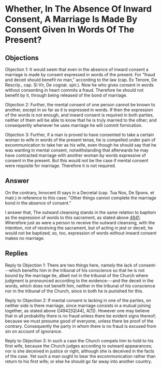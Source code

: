 # Whether, In The Absence Of Inward Consent, A Marriage Is Made By Consent Given In Words Of The Present?

## Objections

Objection 1: It would seem that even in the absence of inward consent a marriage is made by consent expressed in words of the present. For "fraud and deceit should benefit no man," according to the law (cap. Ex Tenore, De Rescrip., cap. Si Vir, De cognat. spir.). Now he who gives consent in words without consenting in heart commits a fraud. Therefore he should not benefit by it, through being released of the bond of marriage.

Objection 2: Further, the mental consent of one person cannot be known to another, except in so far as it is expressed in words. If then the expression of the words is not enough, and inward consent is required in both parties, neither of them will be able to know that he is truly married to the other; and consequently whenever he uses marriage he will commit fornication.

Objection 3: Further, if a man is proved to have consented to take a certain woman to wife in words of the present tense, he is compelled under pain of excommunication to take her as his wife, even though he should say that he was wanting in mental consent, notwithstanding that afterwards he may have contracted marriage with another woman by words expressive of consent in the present. But this would not be the case if mental consent were requisite for marriage. Therefore it is not required.

## Answer

On the contrary, Innocent III says in a Decretal (cap. Tua Nos, De Spons. et matr.) in reference to this case: "Other things cannot complete the marriage bond in the absence of consent."

I answer that, The outward cleansing stands in the same relation to baptism as the expression of words to this sacrament, as stated above [4941](A[2]). Wherefore just as were a person to receive the outward cleansing, with the intention, not of receiving the sacrament, but of acting in jest or deceit, he would not be baptized; so, too, expression of words without inward consent makes no marriage.

## Replies

Reply to Objection 1: There are two things here, namely the lack of consent---which benefits him in the tribunal of his conscience so that he is not bound by the marriage tie, albeit not in the tribunal of the Church where judgment is pronounced according to the evidence---and the deceit in the words, which does not benefit him, neither in the tribunal of his conscience nor in the tribunal of the Church, since in both he is punished for this.

Reply to Objection 2: If mental consent is lacking in one of the parties, on neither side is there marriage, since marriage consists in a mutual joining together, as stated above ([4942]Q[44], A[1]). However one may believe that in all probability there is no fraud unless there be evident signs thereof; because we must presume good of everyone, unless there be proof of the contrary. Consequently the party in whom there is no fraud is excused from sin on account of ignorance.

Reply to Objection 3: In such a case the Church compels him to hold to his first wife, because the Church judges according to outward appearances; nor is she deceived in justice or right, although she is deceived in the facts of the case. Yet such a man ought to bear the excommunication rather than return to his first wife; or else he should go far away into another country.